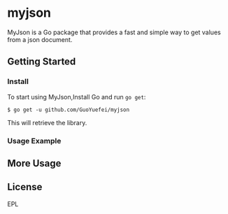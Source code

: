 # myjson



MyJson is a Go package that provides a fast and simple way to get values from a json document.

## Getting Started

### Install

To start using MyJson,Install Go and run <code>go get</code>:

```shell
$ go get -u github.com/GuoYuefei/myjson
```

This will retrieve the library.

### Usage Example



## More Usage



## License

EPL




